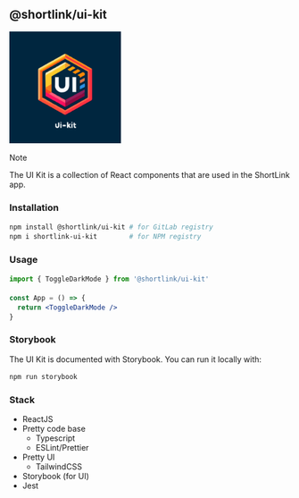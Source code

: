 ## @shortlink/ui-kit

<img width='200' height='200' src="./docs/public/logo.svg">

> [!NOTE]
> The UI Kit is a collection of React components that are used in the ShortLink app.

### Installation

```bash
npm install @shortlink/ui-kit # for GitLab registry
npm i shortlink-ui-kit        # for NPM registry
```

### Usage

```jsx
import { ToggleDarkMode } from '@shortlink/ui-kit'

const App = () => {
  return <ToggleDarkMode />
}
```

### Storybook

The UI Kit is documented with Storybook. You can run it locally with:

```bash
npm run storybook
```

### Stack

- ReactJS
- Pretty code base
  - Typescript
  - ESLint/Prettier
- Pretty UI
  - TailwindCSS
- Storybook (for UI)
- Jest
